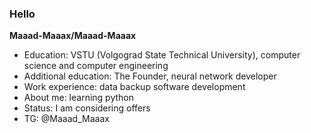 ### Hello

**Maaad-Maaax/Maaad-Maaax**
- Education: VSTU (Volgograd State Technical University), computer science and computer engineering
- Additional education: The Founder, neural network developer
- Work experience: data backup software development
- About me: learning python
- Status: I am considering offers
- TG: @Maaad_Maaax
